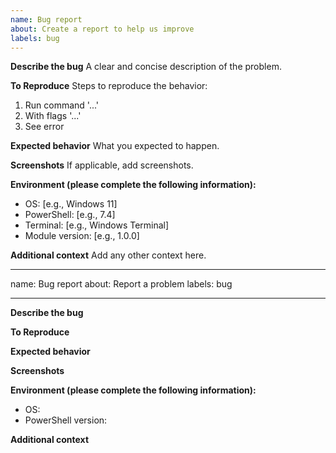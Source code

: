 ```yaml
---
name: Bug report
about: Create a report to help us improve
labels: bug
---
```


**Describe the bug**
A clear and concise description of the problem.

**To Reproduce**
Steps to reproduce the behavior:

1. Run command '...'
2. With flags '...'
3. See error

**Expected behavior**
What you expected to happen.

**Screenshots**
If applicable, add screenshots.

**Environment (please complete the following information):**

-   OS: [e.g., Windows 11]
-   PowerShell: [e.g., 7.4]
-   Terminal: [e.g., Windows Terminal]
-   Module version: [e.g., 1.0.0]

**Additional context**
Add any other context here.

---

name: Bug report
about: Report a problem
labels: bug

---

**Describe the bug**

**To Reproduce**

**Expected behavior**

**Screenshots**

**Environment (please complete the following information):**

-   OS:
-   PowerShell version:

**Additional context**
